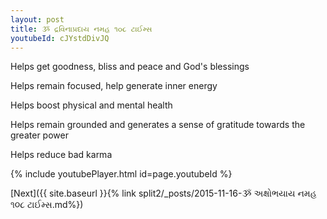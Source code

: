 ```yaml
---
layout: post
title: ૐ દ્રવિનાપ્રદાય નમહ ૧૦૮ ટાઈમ્સ
youtubeId: cJYstdDivJQ
---
```

 
 
Helps get goodness, bliss and peace and God's blessings
 
Helps remain focused, help generate inner energy 
 
Helps boost physical and mental health 
 
Helps remain grounded and generates a sense of gratitude towards the greater power 
 
Helps reduce bad karma
 
 
 
 


{% include youtubePlayer.html id=page.youtubeId %}
 
[Next]({{ site.baseurl }}{% link  split2/_posts/2015-11-16-ૐ અક્ષોભયાય નમહ ૧૦૮ ટાઈમ્સ.md%})
 
